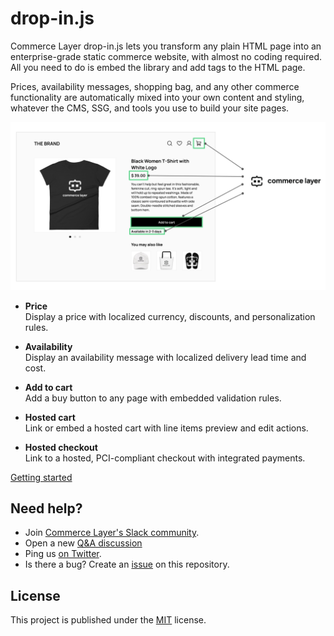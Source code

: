 # drop-in.js

Commerce Layer drop-in.js lets you transform any plain HTML page into an enterprise-grade static commerce website, with almost no coding required. All you need to do is embed the library and add tags to the HTML page.

Prices, availability messages, shopping bag, and any other commerce functionality are automatically mixed into your own content and styling, whatever the CMS, SSG, and tools you use to build your site pages.

![](components.png)

* **Price**  
  Display a price with localized currency, discounts, and personalization rules.

* **Availability**  
  Display an availability message with localized delivery lead time and cost.

* **Add to cart**  
  Add a buy button to any page with embedded validation rules.

* **Hosted cart**  
  Link or embed a hosted cart with line items preview and edit actions.

* **Hosted checkout**  
  Link to a hosted, PCI-compliant checkout with integrated payments.

[Getting started](https://commercelayer.github.io/drop-in.js)

## Need help?

- Join [Commerce Layer's Slack community](https://slack.commercelayer.app).
- Open a new [Q&A discussion](https://github.com/commercelayer/drop-in.js/discussions/categories/q-a)
- Ping us [on Twitter](https://twitter.com/commercelayer).
- Is there a bug? Create an [issue](https://github.com/commercelayer/drop-in.js/issues) on this repository.


## License

This project is published under the [MIT](https://github.com/commercelayer/drop-in.js/blob/main/LICENSE) license.
